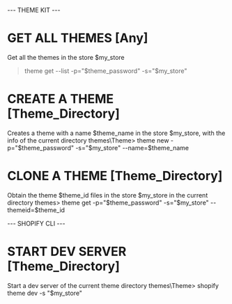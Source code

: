--- THEME KIT ---
# GET ALL THEMES [Any]
Get all the themes in the store $my_store
> theme get --list -p="$theme_password" -s="$my_store"

# CREATE A THEME [Theme_Directory]
Creates a theme with a name $theme_name in the store $my_store, with the info of the current directory
themes\Theme> theme new -p="$theme_password" -s="$my_store" --name=$theme_name

# CLONE A THEME [Theme_Directory]
Obtain the theme $theme_id files in the store $my_store in the current directory
themes> theme get -p="$theme_password" -s="$my_store" --themeid=$theme_id

--- SHOPIFY CLI ---
# START DEV SERVER [Theme_Directory]
Start a dev server of the current theme directory
themes\Theme> shopify theme dev -s "$my_store"

